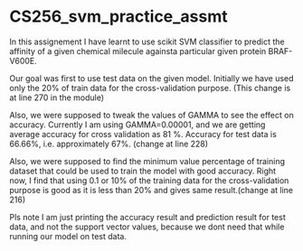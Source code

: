 # CS256_svm_practice_assmt
In this assignement I have learnt to use scikit SVM classifier to predict the affinity of a given chemical milecule againsta particular given protein BRAF-V600E.

Our goal was first to use test data on the given model. Initially we have used only the 20% of train data for the cross-validation purpose. (This change is at line 270 in the module)

Also, we were supposed to tweak the values of GAMMA to see the effect on accuracy. Currently I am using GAMMA=0.00001, and we are getting average accuracy for cross validation as 81 %.
Accuracy for test data is 66.66%, i.e. approximately 67%. (change at line 228)

Also, we were supposed to find the minimum value percentage of training dataset that could be used to train the model with good accuracy. Right now, I find that using 0.1 or 10% of the training data for the cross-validation purpose is good as it is less than 20% and gives same result.(change at line 216)

Pls note I am just printing the accuracy result and prediction result for test data, and not the support vector values, because we dont need that while running our model on test data.
